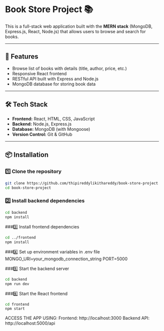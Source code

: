 # Book Store Project 📚

This is a full-stack web application built with the **MERN stack** (MongoDB, Express.js, React, Node.js) that allows users to browse and search for books.

---

## 🚀 Features

- Browse list of books with details (title, author, price, etc.)
- Responsive React frontend
- RESTful API built with Express and Node.js
- MongoDB database for storing book data

---

## 🛠️ Tech Stack

- **Frontend:** React, HTML, CSS, JavaScript
- **Backend:** Node.js, Express.js
- **Database:** MongoDB (with Mongoose)
- **Version Control:** Git & GitHub

---

## 📦 Installation

### 1️⃣ Clone the repository
```bash
git clone https://github.com/thipireddylikithareddy/book-store-project.git
cd book-store-project
```

### 2️⃣ Install backend dependencies
```bash
cd backend
npm install
```

###3️⃣ Install frontend dependencies
```bash
cd ../frontend
npm install
```

###4️⃣ Set up environment variables in .env file
MONGO_URI=your_mongodb_connection_string
PORT=5000

###5️⃣ Start the backend server
```bash
cd backend
npm run dev
```

###6️⃣ Start the React frontend
```bash
cd frontend
npm start
```

ACCESS THE APP USING:
Frontend: http://localhost:3000
Backend API: http://localhost:5000/api



